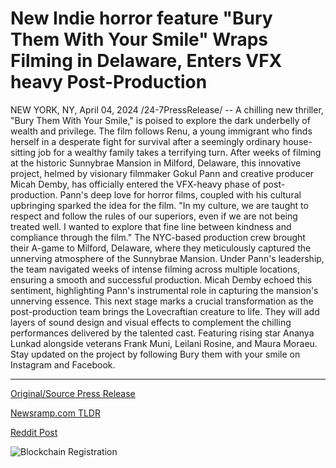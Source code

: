 # New Indie horror feature "Bury Them With Your Smile" Wraps Filming in Delaware, Enters VFX heavy Post-Production

NEW YORK, NY, April 04, 2024 /24-7PressRelease/ -- A chilling new thriller, "Bury Them With Your Smile," is poised to explore the dark underbelly of wealth and privilege. The film follows Renu, a young immigrant who finds herself in a desperate fight for survival after a seemingly ordinary house-sitting job for a wealthy family takes a terrifying turn.  After weeks of filming at the historic Sunnybrae Mansion in Milford, Delaware, this innovative project, helmed by visionary filmmaker Gokul Pann and creative producer Micah Demby, has officially entered the VFX-heavy phase of post-production.   Pann's deep love for horror films, coupled with his cultural upbringing sparked the idea for the film. "In my culture, we are taught to respect and follow the rules of our superiors, even if we are not being treated well. I wanted to explore that fine line between kindness and compliance through the film."   The NYC-based production crew brought their A-game to Milford, Delaware, where they meticulously captured the unnerving atmosphere of the Sunnybrae Mansion. Under Pann's leadership, the team navigated weeks of intense filming across multiple locations, ensuring a smooth and successful production. Micah Demby echoed this sentiment, highlighting Pann's instrumental role in capturing the mansion's unnerving essence.  This next stage marks a crucial transformation as the post-production team brings the Lovecraftian creature to life. They will add layers of sound design and visual effects to complement the chilling performances delivered by the talented cast. Featuring rising star Ananya Lunkad alongside veterans Frank Muni, Leilani Rosine, and Maura Moraeu.  Stay updated on the project by following Bury them with your smile on Instagram and Facebook. 

---

[Original/Source Press Release](https://www.24-7pressrelease.com/press-release/509807/new-indie-horror-feature-bury-them-with-your-smile-wraps-filming-in-delaware-enters-vfx-heavy-post-production)
                    

[Newsramp.com TLDR](None) 



[Reddit Post](https://www.reddit.com/r/GamingNewsRamp/comments/1bvso8u/new_thriller_bury_them_with_your_smile_explores/) 



![Blockchain Registration](https://cdn.newsramp.app/24-7PressRelease/qrcode/244/4/veilxy2I.webp)